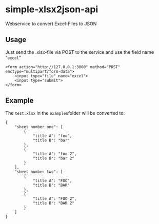 # simple-xlsx2json-api
Webservice to convert Excel-Files to JSON

## Usage
Just send the .xlsx-file via POST to the service and use the field name "`excel`"

```
<form action="http://127.0.0.1:3000" method="POST" enctype="multipart/form-data">
    <input type="file" name="excel">
    <input type="submit">
</form>
```
## Example
The `test.xlsx` in the `examples`folder will be converted to:
```
{
	"sheet number one": [
		{
			"title A": "foo",
			"title B": "bar"
		},
		{
			"title A": "foo 2",
			"title B": "bar 2"
		}
	],
	"sheet number two": [
		{
			"title A": "FOO",
			"title B": "BAR"
		},
		{
			"title A": "FOO 2",
			"title B": "BAR 2"
		}
	]
}
```